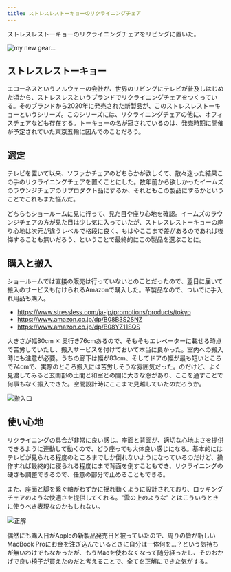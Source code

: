 ```yaml
---
title: ストレスレストーキョーのリクライニングチェア
---
```


ストレスレストーキョーのリクライニングチェアをリビングに置いた。

![](https://i.imgur.com/4k66tvbh.jpg "my new gear...")

## ストレスレストーキョー

エコーネスというノルウェーの会社が、世界のリビングにテレビが普及しはじめた頃から、ストレスレスというブランドでリクライニングチェアをつくっている。そのブランドから2020年に発売された新製品が、このストレスレストーキョーというシリーズ。このシリーズには、リクライニングチェアの他に、オフィスチェアなども存在する。トーキョーの名が冠されているのは、発売時期に開催が予定されていた東京五輪に因んでのことだろう。

## 選定

テレビを置いて以来、ソファかチェアのどちらかが欲しくて、散々迷った結果この手のリクライニングチェアを置くことにした。数年前から欲しかったイームズのラウンジチェアのリプロダクト品にするか、それともこの製品にするかということでこれもまた悩んだ。

どちらもショールームに見に行って、見た目や座り心地を確認。イームズのラウンジチェアの方が見た目は少し気に入っていたが、ストレスレストーキョーの座り心地は次元が違うレベルで格段に良く、もはやここまで差があるのであれば後悔することも無いだろう、ということで最終的にこの製品を選ぶことに。

## 購入と搬入

ショールームでは直接の販売は行っていないとのことだったので、翌日に届いて搬入のサービスも付けられるAmazonで購入した。革製品なので、ついでに手入れ用品も購入。

- https://www.stressless.com/ja-jp/promotions/products/tokyo
- https://www.amazon.co.jp/dp/B08B3S2SNZ
- https://www.amazon.co.jp/dp/B08YZ11SQS

大きさが幅80cm ✕ 奥行き76cmあるので、そもそもエレベーターに載せる時点で苦労していたし、搬入サービスを付けておいて本当に良かった。室内への搬入時にも注意が必要。うちの廊下は幅が83cm、そしてドアの幅が最も短いところで74cmで、実際のところ搬入には苦労しそうな雰囲気だった。のだけど、よく見渡してみると玄関部の土間と和室との間に大きな窓があり、ここを通すことで何事もなく搬入できた。空間設計時にここまで見越していたのだろうか。

![](https://i.imgur.com/RCINUbhh.jpg "搬入口")

## 使い心地

リクライニングの具合が非常に良い感じ。座面と背面が、適切な心地よさを提供できるように連動して動くので、どう座っても大体良い感じになる。基本的にはテレビが見られる程度のところまでしか倒れないようになっているのだけど、操作すれば最終的に寝られる程度にまで背面を倒すこともでき、リクライニングの硬さも調整できるので、任意の部分で止めることもできる。

また、座面と脚を繋ぐ軸がわずかに揺れ動くように設計されており、ロッキングチェアのような快適さを提供してくれる。"雲の上のような" とはこういうときに使うべき表現なのかもしれない。

![](https://i.imgur.com/EZUNf1ph.jpg "正解")

偶然にも購入日がAppleの新製品発売日と被っていたので、周りの皆が新しいMacBook Proにお金を注ぎ込んでいるときに自分は一体何を…？という気持ちが無いわけでもなかったが、もうMacを使わなくなって随分経ったし、そのおかげで良い椅子が買えたのだと考えることで、全てを正解にできた気がする。
